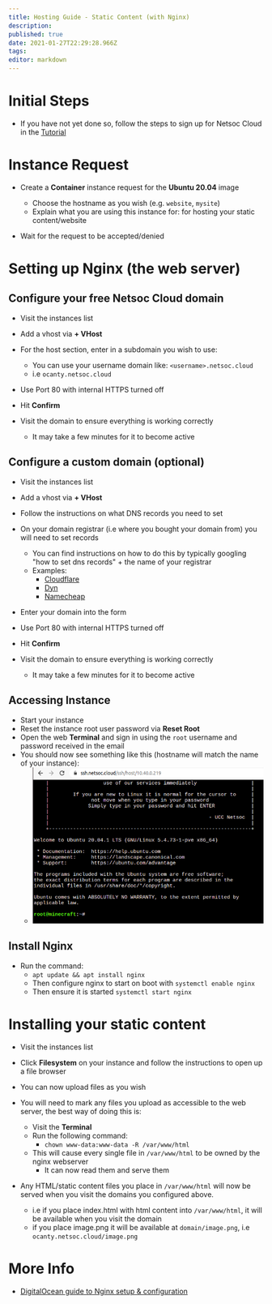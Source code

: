 ```yaml
---
title: Hosting Guide - Static Content (with Nginx)
description: 
published: true
date: 2021-01-27T22:29:28.966Z
tags: 
editor: markdown
---
```



# Initial Steps

* If you have not yet done so, follow the steps to sign up for Netsoc Cloud in the [Tutorial](/services/tutorial)

# Instance Request

* Create a **Container** instance request for the **Ubuntu 20.04** image
	* Choose the hostname as you wish (e.g. `website`, `mysite`)
  * Explain what you are using this instance for: for hosting your static content/website
  
* Wait for the request to be accepted/denied

# Setting up Nginx (the web server)

## Configure your free Netsoc Cloud domain

* Visit the instances list
* Add a vhost via **+ VHost**
* For the host section, enter in a subdomain you wish to use:
	* You can use your username domain like: `<username>.netsoc.cloud`
  	* i.e `ocanty.netsoc.cloud`
    
* Use Port 80 with internal HTTPS turned off
* Hit **Confirm**

* Visit the domain to ensure everything is working correctly
	* It may take a few minutes for it to become active

## Configure a custom domain (optional)

* Visit the instances list
* Add a vhost via **+ VHost**
* Follow the instructions on what DNS records you need to set

* On your domain registrar (i.e where you bought your domain from) you will need to set records
	* You can find instructions on how to do this by typically googling "how to set dns records" + the name of your registrar
  	* Examples:
    	* [Cloudflare](https://www.cloudflare.com/learning/dns/dns-records/)
      * [Dyn](https://help.dyn.com/setting-up-dns-for-your-new-website/)
      * [Namecheap](https://www.namecheap.com/support/knowledgebase/article.aspx/434/2237/how-do-i-set-up-host-records-for-a-domain/)
      
* Enter your domain into the form
* Use Port 80 with internal HTTPS turned off
* Hit **Confirm**

* Visit the domain to ensure everything is working correctly
	* It may take a few minutes for it to become active

## Accessing Instance

* Start your instance
* Reset the instance root user password via **Reset Root**
* Open the web **Terminal** and sign in using the `root` username and password received in the email
* You should now see something like this (hostname will match the name of your instance):
	* ![tutorial-minecraft.png](/assets/cloud/tutorial-minecraft.png)
  
## Install Nginx

* Run the command:
	* `apt update && apt install nginx`
  * Then configure nginx to start on boot with `systemctl enable nginx`
  * Then ensure it is started `systemctl start nginx`


# Installing your static content

* Visit the instances list
* Click **Filesystem** on your instance and follow the instructions to open up a file browser
* You can now upload files as you wish
* You will need to mark any files you upload as accessible to the web server, the best way of doing this is:
	* Visit the **Terminal**
  * Run the following command:
  	* `chown www-data:www-data -R /var/www/html`
  * This will cause every single file in `/var/www/html` to be owned by the nginx webserver
  	* It can now read them and serve them

* Any HTML/static content files you place in `/var/www/html` will now be served when you visit the domains you configured above.
	* i.e if you place index.html with html content into `/var/www/html`, it will be available when you visit the domain
  * if you place image.png it will be available at `domain/image.png`, i.e `ocanty.netsoc.cloud/image.png`
  
# More Info

* [DigitalOcean guide to Nginx setup & configuration](https://www.digitalocean.com/community/tutorials/nginx-essentials-installation-and-configuration-troubleshooting)

 